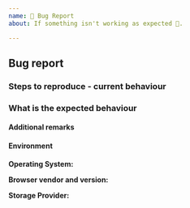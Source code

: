 ```yaml
---
name: 🐛 Bug Report
about: If something isn't working as expected 🤔.

---
```


## Bug report

### Steps to reproduce - current behaviour

<!-- 
  First, read https://github.com/subdavis/Tusk/wiki/Troubleshooting 
  
  If this issue is a bug, please explain what steps you took 
  and how to reproduce your issue.
  
  For example: 
  1. I open Tusk
  1. I input the password
  1. It doesn't unlock
-->

### What is the expected behaviour

<!--
  For example:
  Please enable unlocking in Tusk!
--> 

#### Additional remarks

<!-- This is optional --> 

#### Environment 

**Operating System:**

**Browser vendor and version:**

**Storage Provider:**

<!-- 
  For example: 
  Operating System: macOS 10.XX.X / Windows 10 Pro
  Browser: Chrome XX.XXX.XXX / Firefox XX.XXX (find at chrome://version or about:version)
  Storage: Nextcloud / Google Drive / Dropbox
-->
